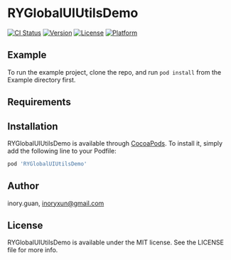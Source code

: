 # RYGlobalUIUtilsDemo

[![CI Status](https://img.shields.io/travis/inory.guan/RYGlobalUIUtilsDemo.svg?style=flat)](https://travis-ci.org/inory.guan/RYGlobalUIUtilsDemo)
[![Version](https://img.shields.io/cocoapods/v/RYGlobalUIUtilsDemo.svg?style=flat)](https://cocoapods.org/pods/RYGlobalUIUtilsDemo)
[![License](https://img.shields.io/cocoapods/l/RYGlobalUIUtilsDemo.svg?style=flat)](https://cocoapods.org/pods/RYGlobalUIUtilsDemo)
[![Platform](https://img.shields.io/cocoapods/p/RYGlobalUIUtilsDemo.svg?style=flat)](https://cocoapods.org/pods/RYGlobalUIUtilsDemo)

## Example

To run the example project, clone the repo, and run `pod install` from the Example directory first.

## Requirements

## Installation

RYGlobalUIUtilsDemo is available through [CocoaPods](https://cocoapods.org). To install
it, simply add the following line to your Podfile:

```ruby
pod 'RYGlobalUIUtilsDemo'
```

## Author

inory.guan, inoryxun@gmail.com

## License

RYGlobalUIUtilsDemo is available under the MIT license. See the LICENSE file for more info.
